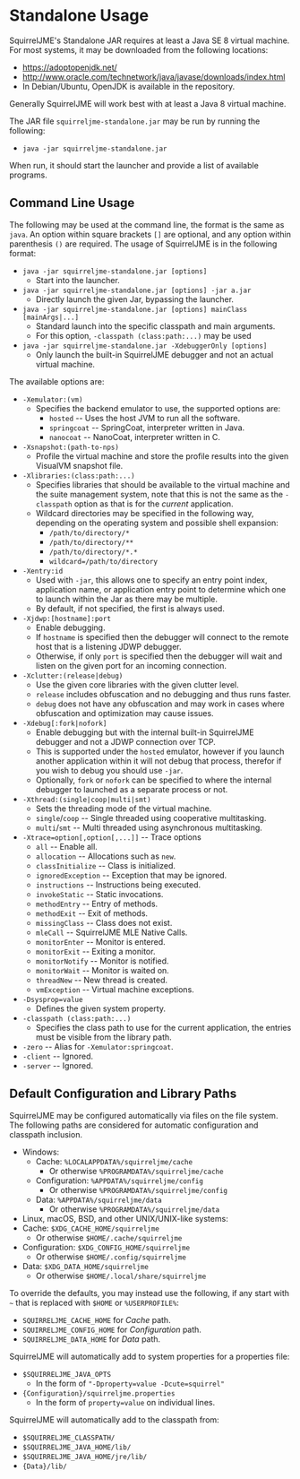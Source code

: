 # Standalone Usage

SquirrelJME's Standalone JAR requires at least a Java SE 8 virtual
machine. For most systems, it may be downloaded from the following locations:

 * <https://adoptopenjdk.net/>
 * <http://www.oracle.com/technetwork/java/javase/downloads/index.html>
 * In Debian/Ubuntu, OpenJDK is available in the repository.

Generally SquirrelJME will work best with at least a Java 8 virtual machine.

The JAR file `squirreljme-standalone.jar` may be run by running the following:

 * `java -jar squirreljme-standalone.jar`

When run, it should start the launcher and provide a list of available
programs.

## Command Line Usage

The following may be used at the command line, the format is the same
as `java`. An option within square brackets `[]` are optional, and
any option within parenthesis `()` are required. The usage of SquirrelJME is
in the following format:

 * `java -jar squirreljme-standalone.jar [options]`
   * Start into the launcher. 
 * `java -jar squirreljme-standalone.jar [options] -jar a.jar`
   * Directly launch the given Jar, bypassing the launcher. 
 * `java -jar squirreljme-standalone.jar [options] mainClass [mainArgs|...]`
   * Standard launch into the specific classpath and main arguments.
   * For this option, `-classpath (class:path:...)` may be used
 * `java -jar squirreljme-standalone.jar -XdebuggerOnly [options]`
   * Only launch the built-in SquirrelJME debugger and not an actual virtual
     machine.

The available options are:

 * `-Xemulator:(vm)`
   * Specifies the backend emulator to use, the supported options are:
     * `hosted` -- Uses the host JVM to run all the software.
     * `springcoat` -- SpringCoat, interpreter written in Java.
     * `nanocoat` -- NanoCoat, interpreter written in C.
 * `-Xsnapshot:(path-to-nps)`
   * Profile the virtual machine and store the profile results into the
     given VisualVM snapshot file.
 * `-Xlibraries:(class:path:...)`
   * Specifies libraries that should be available to the virtual machine
     and the suite management system, note that this is not the same as
     the `-classpath` option as that is for the _current_ application.
   * Wildcard directories may be specified in the following way, depending
     on the operating system and possible shell expansion:
     * `/path/to/directory/*`
     * `/path/to/directory/**`
     * `/path/to/directory/*.*`
     * `wildcard=/path/to/directory`
 * `-Xentry:id`
   * Used with `-jar`, this allows one to specify an entry point index,
     application name, or application entry point to determine which one to
     launch within the Jar as there may be multiple.
   * By default, if not specified, the first is always used.
 * `-Xjdwp:[hostname]:port`
   * Enable debugging.
   * If `hostname` is specified then the debugger will connect to the
     remote host that is a listening JDWP debugger.
   * Otherwise, if only `port` is specified then the debugger will wait and
     listen on the given port for an incoming connection.
 * `-Xclutter:(release|debug)`
   * Use the given core libraries with the given clutter level.
   * `release` includes obfuscation and no debugging and thus runs faster.
   * `debug` does not have any obfuscation and may work in cases where
     obfuscation and optimization may cause issues.
 * `-Xdebug[:fork|nofork]`
   * Enable debugging but with the internal built-in SquirrelJME debugger and
     not a JDWP connection over TCP.
   * This is supported under the `hosted` emulator, however if you launch
     another application within it will not debug that process, therefor if
     you wish to debug you should use `-jar`.
   * Optionally, `fork` or `nofork` can be specified to where the
     internal debugger to launched as a separate process or not.
 * `-Xthread:(single|coop|multi|smt)`
   * Sets the threading mode of the virtual machine.
   * `single`/`coop` -- Single threaded using cooperative multitasking.
   * `multi`/`smt` -- Multi threaded using asynchronous multitasking.
 * `-Xtrace=option[,option[,...]]` -- Trace options
   * `all` -- Enable all.
   * `allocation` -- Allocations such as `new`.
   * `classInitialize` -- Class is initialized.
   * `ignoredException` -- Exception that may be ignored.
   * `instructions` -- Instructions being executed.
   * `invokeStatic` -- Static invocations.
   * `methodEntry` -- Entry of methods.
   * `methodExit` -- Exit of methods.
   * `missingClass` -- Class does not exist.
   * `mleCall` -- SquirrelJME MLE Native Calls.
   * `monitorEnter` -- Monitor is entered.
   * `monitorExit` -- Exiting a monitor.
   * `monitorNotify` -- Monitor is notified.
   * `monitorWait` -- Monitor is waited on.
   * `threadNew` -- New thread is created.
   * `vmException` -- Virtual machine exceptions.
 * `-Dsysprop=value`
   * Defines the given system property. 
 * `-classpath (class:path:...)`
   * Specifies the class path to use for the current application, the entries
     must be visible from the library path.
 * `-zero` -- Alias for `-Xemulator:springcoat`.
 * `-client` -- Ignored.
 * `-server` -- Ignored.

## Default Configuration and Library Paths

SquirrelJME may be configured automatically via files on the file system. The
following paths are considered for automatic configuration and classpath
inclusion.

 * Windows:
   * Cache: `%LOCALAPPDATA%/squirreljme/cache`
     * Or otherwise `%PROGRAMDATA%/squirreljme/cache`
   * Configuration: `%APPDATA%/squirreljme/config`
     * Or otherwise `%PROGRAMDATA%/squirreljme/config`
   * Data: `%APPDATA%/squirreljme/data`
     * Or otherwise `%PROGRAMDATA%/squirreljme/data`
 * Linux, macOS, BSD, and other UNIX/UNIX-like systems:
  * Cache: `$XDG_CACHE_HOME/squirreljme`
    * Or otherwise `$HOME/.cache/squirreljme`
  * Configuration: `$XDG_CONFIG_HOME/squirreljme`
    * Or otherwise `$HOME/.config/squirreljme`
  * Data: `$XDG_DATA_HOME/squirreljme`
    * Or otherwise `$HOME/.local/share/squirreljme`

To override the defaults, you may instead use the following, if any start
with `~` that is replaced with `$HOME` or `%USERPROFILE%`:

 * `SQUIRRELJME_CACHE_HOME` for _Cache_ path.
 * `SQUIRRELJME_CONFIG_HOME` for _Configuration_ path.
 * `SQUIRRELJME_DATA_HOME` for _Data_ path.

SquirrelJME will automatically add to system properties for a properties file:

 * `$SQUIRRELJME_JAVA_OPTS`
   * In the form of `"-Dproperty=value -Dcute=squirrel"`
 * `{Configuration}/squirreljme.properties`
   * In the form of `property=value` on individual lines.

SquirrelJME will automatically add to the classpath from:

 * `$SQUIRRELJME_CLASSPATH/`
 * `$SQUIRRELJME_JAVA_HOME/lib/`
 * `$SQUIRRELJME_JAVA_HOME/jre/lib/`
 * `{Data}/lib/`
